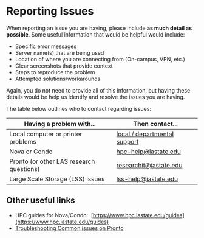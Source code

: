 # Reporting Issues

When reporting an issue you are having, please include **as much detail as possible**. Some useful information that would be helpful would include:

*   Specific error messages
*   Server name(s) that are being used
*   Location of where you are connecting from (On-campus, VPN, etc.)
*   Clear screenshots that provide context
*   Steps to reproduce the problem
*   Attempted solutions/workarounds

Again, you do not need to provide all of this information, but having these details would be help us identify and resolve the issues you are having.

The table below outlines who to contact regarding issues:

| **Having a problem with...** | **Then contact...** |
| ---------------------------- | ------------------- |
| Local computer or printer problems | [local / departmental support](https://www.it.iastate.edu/help/unit) |
| Nova or Condo | [hpc-help@iastate.edu](mailto:hpc-help@iastate.edu) |
| Pronto (or other LAS research questions) | [researchit@iastate.edu](mailto:researchit@iastate.edu) |
| Large Scale Storage (LSS) issues | [lss-help@iastate.edu](mailto:lss-help@iastate.edu) |

Other useful links
------------------

* HPC guides for Nova/Condo:  [https://www.hpc.iastate.edu/guides](https://www.hpc.iastate.edu/guides)
* [Troubleshooting Common issues on Pronto](common_issues.md)